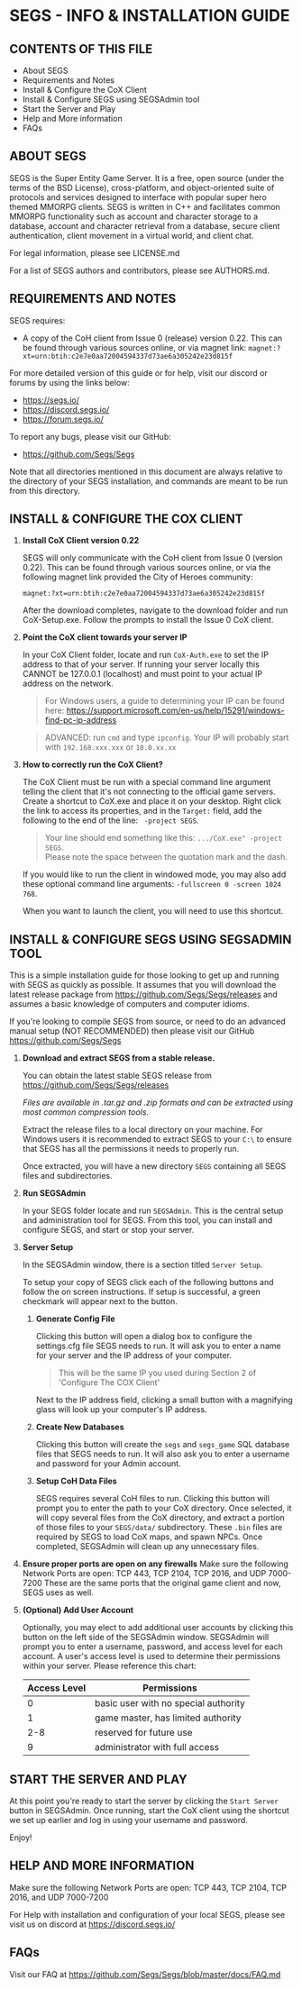 SEGS - INFO & INSTALLATION GUIDE
======

CONTENTS OF THIS FILE
------
- About SEGS
- Requirements and Notes
- Install & Configure the CoX Client
- Install & Configure SEGS using SEGSAdmin tool
- Start the Server and Play
- Help and More information
- FAQs


ABOUT SEGS
------
SEGS is the Super Entity Game Server. It is a free, open source (under the terms of the BSD License), cross-platform, and object-oriented suite of protocols and services designed to interface with popular super hero themed MMORPG clients. SEGS is written in C++ and facilitates common MMORPG functionality such as account and character storage to a database, account and character retrieval from a database, secure client authentication, client movement in a virtual world, and client chat.

For legal information, please see LICENSE.md

For a list of SEGS authors and contributors, please see AUTHORS.md.


REQUIREMENTS AND NOTES
------

SEGS requires:

- A copy of the CoH client from Issue 0 (release) version 0.22. This can be found through various sources online, or via magnet link: 
  `magnet:?xt=urn:btih:c2e7e0aa72004594337d73ae6a305242e23d815f`

For more detailed version of this guide or for help, visit our discord or forums by using the links below:
- https://segs.io/
- https://discord.segs.io/
- https://forum.segs.io/

To report any bugs, please visit our GitHub:
- https://github.com/Segs/Segs

Note that all directories mentioned in this document are always relative to the directory of your SEGS installation, and commands are meant to be run from this directory.


INSTALL & CONFIGURE THE COX CLIENT
------

1. **Install CoX Client version 0.22**

   SEGS will only communicate with the CoH client from Issue 0 (version 0.22). This can be found through various sources online, or via the following magnet link provided the City of Heroes community:

   ```
   magnet:?xt=urn:btih:c2e7e0aa72004594337d73ae6a305242e23d815f
   ```

   After the download completes, navigate to the download folder and run CoX-Setup.exe. Follow the prompts to install the Issue 0 CoX client.


2. **Point the CoX client towards your server IP**

   In your CoX Client folder, locate and run `CoX-Auth.exe` to set the IP address to that of your server. If running your server locally this CANNOT be 127.0.0.1 (localhost) and must point to your actual IP address on the network.
   
   > For Windows users, a guide to determining your IP can be found here: https://support.microsoft.com/en-us/help/15291/windows-find-pc-ip-address
   
   > ADVANCED: run `cmd` and type `ipconfig`. Your IP will probably start with `192.168.xxx.xxx` or `10.0.xx.xx`


3. **How to correctly run the CoX Client?**

   The CoX Client must be run with a special command line argument telling the client that it's not connecting to the official game servers. Create a shortcut to CoX.exe and place it on your desktop. Right click the link to access its properties, and in the `Target:` field, add the following to the end of the line: ` -project SEGS`.

   > Your line should end something like this: `.../CoX.exe" -project SEGS`.  
Please note the space between the quotation mark and the dash.
      
   If you would like to run the client in windowed mode, you may also add these optional command line arguments: `-fullscreen 0 -screen 1024 768`.
   
   When you want to launch the client, you will need to use this shortcut.


INSTALL & CONFIGURE SEGS USING SEGSADMIN TOOL
------

This is a simple installation guide for those looking to get up and running with SEGS as quickly as possible. It assumes that you will download the latest release package from https://github.com/Segs/Segs/releases and assumes a basic knowledge of computers and computer idioms.

If you're looking to compile SEGS from source, or need to do an advanced manual setup (NOT RECOMMENDED) then please visit our GitHub https://github.com/Segs/Segs


1. **Download and extract SEGS from a stable release.**

   You can obtain the latest stable SEGS release from https://github.com/Segs/Segs/releases
   
   _Files are available in .tar.gz and .zip formats and can be extracted using most common compression tools._

   Extract the release files to a local directory on your machine. For Windows users it is recommended to extract SEGS to your `C:\` to ensure that SEGS has all the permissions it needs to properly run.

   Once extracted, you will have a new directory `SEGS` containing all SEGS files and subdirectories.
   
   
2. **Run SEGSAdmin**

   In your SEGS folder locate and run `SEGSAdmin`. This is the central setup and administration tool for SEGS. From this tool, you can install and configure SEGS, and start or stop your server.
   
   
3. **Server Setup**

   In the SEGSAdmin window, there is a section titled `Server Setup`.
   
   To setup your copy of SEGS click each of the following buttons and follow the on screen instructions. If setup is successful, a green checkmark will appear next to the button.
   
   
   1. **Generate Config File**

      Clicking this button will open a dialog box to configure the settings.cfg file SEGS needs to run. It will ask you to enter a name for your server and the IP address of your computer.
      
      > This will be the same IP you used during Section 2 of 'Configure The COX Client'
      
      Next to the IP address field, clicking a small button with a magnifying glass will look up your computer's IP address.
   
      
   2. **Create New Databases**

      Clicking this button will create the `segs` and `segs_game` SQL database files that SEGS needs to run. It will also ask you to enter a username and password for your Admin account.


   3. **Setup CoH Data Files**

      SEGS requires several CoH files to run. Clicking this button will prompt you to enter the path to your CoX directory. Once selected, it will copy several files from the CoX directory, and extract a portion of those files to your `SEGS/data/` subdirectory. These `.bin` files are required by SEGS to load CoX maps, and spawn NPCs. Once completed, SEGSAdmin will clean up any unnecessary files.

  4. **Ensure proper ports are open on any firewalls**
      Make sure the following Network Ports are open: TCP 443, TCP 2104, TCP 2016, and UDP 7000-7200
     These are the same ports that the original game client and now, SEGS uses as well.
      
4. **(Optional) Add User Account**

   Optionally, you may elect to add additional user accounts by clicking this button on the left side of the SEGSAdmin window. SEGSAdmin will prompt you to enter a username, password, and access level for each account. A user's access level is used to determine their permissions within your server. Please reference this chart:
   
   | Access Level    | Permissions                          |
   | -------------   | ------------------------------------ |
   | 0               | basic user with no special authority |
   | 1               | game master, has limited authority   |
   | 2-8             | reserved for future use              |
   | 9               | administrator with full access       |



START THE SERVER AND PLAY
------

At this point you're ready to start the server by clicking the `Start Server` button in SEGSAdmin. Once running, start the CoX client using the shortcut we set up earlier and log in using your username and password.

Enjoy!


HELP AND MORE INFORMATION
------

Make sure the following Network Ports are open: TCP 443, TCP 2104, TCP 2016, and UDP 7000-7200

For Help with installation and configuration of your local SEGS, please see visit us on discord at https://discord.segs.io/


FAQs
------

Visit our FAQ at https://github.com/Segs/Segs/blob/master/docs/FAQ.md
